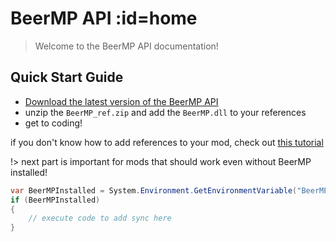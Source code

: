 # BeerMP API :id=home

> Welcome to the BeerMP API documentation!

## Quick Start Guide

- [Download the latest version of the BeerMP API](https://maceeiko.dev/BeerMP_ref.zip)
- unzip the `BeerMP_ref.zip` and add the `BeerMP.dll` to your references
- get to coding!

if you don't know how to add references to your mod, check out [this tutorial](https://learn.microsoft.com/en-us/visualstudio/ide/managing-references-in-a-project)

!> next part is important for mods that should work even without BeerMP installed!

```csharp
var BeerMPInstalled = System.Environment.GetEnvironmentVariable("BeerMP-Present") != null;
if (BeerMPInstalled)
{
    // execute code to add sync here
}
```